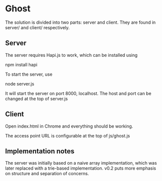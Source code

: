 Ghost
=====

The solution is divided into two parts: server and client. They are found in
server/ and client/ respectively.

Server
------

The server requires Hapi.js to work, which can be installed using

  npm install hapi

To start the server, use

  node server.js

It will start the server on port 8000, localhost.
The host and port can be changed at the top of server.js

Client
------

Open index.html in Chrome and everything should be working.

The access point URL is configurable at the top of js/ghost.js

Implementation notes
--------------------

The server was initially based on a naive array implementation, which was
later replaced with a trie-based implementation. v0.2 puts more emphasis on
structure and separation of concerns.
